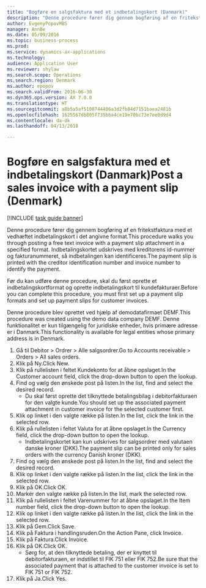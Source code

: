 ```yaml
--- 
title: "Bogføre en salgsfaktura med et indbetalingskort (Danmark)"
description: "Denne procedure fører dig gennem bogføring af en fritekstfaktura med et vedhæftet indbetalingskort i det angivne format."
author: EvgenyPopovMBS
manager: AnnBe
ms.date: 05/09/2016
ms.topic: business-process
ms.prod: 
ms.service: dynamics-ax-applications
ms.technology: 
audience: Application User
ms.reviewer: shylaw
ms.search.scope: Operations
ms.search.region: Denmark
ms.author: epopov
ms.search.validFrom: 2016-06-30
ms.dyn365.ops.version: AX 7.0.0
ms.translationtype: HT
ms.sourcegitcommit: a8b5a5af5108744406a3d2fb84d7151baea2481b
ms.openlocfilehash: 1625567db805f735bba4ce19e70bc73e7ee0d9d4
ms.contentlocale: da-dk
ms.lasthandoff: 04/13/2018

---
```

# <a name="post-a-sales-invoice-with-a-payment-slip-denmark"></a><span data-ttu-id="f902b-103">Bogføre en salgsfaktura med et indbetalingskort (Danmark)</span><span class="sxs-lookup"><span data-stu-id="f902b-103">Post a sales invoice with a payment slip (Denmark)</span></span>

[!INCLUDE [task guide banner](../../includes/task-guide-banner.md)]

<span data-ttu-id="f902b-104">Denne procedure fører dig gennem bogføring af en fritekstfaktura med et vedhæftet indbetalingskort i det angivne format.</span><span class="sxs-lookup"><span data-stu-id="f902b-104">This procedure walks you through posting a free text invoice with a payment slip attachment in a specified format.</span></span> <span data-ttu-id="f902b-105">Indbetalingskortet udskrives med kreditorens id-nummer og fakturanummeret, så indbetalingen kan identificeres.</span><span class="sxs-lookup"><span data-stu-id="f902b-105">The payment slip is printed with the creditor identification number and invoice number to identify the payment.</span></span>

<span data-ttu-id="f902b-106">Før du kan udføre denne procedure, skal du først oprette et indbetalingskortformat og oprette indbetalingskort til kundefakturaer.</span><span class="sxs-lookup"><span data-stu-id="f902b-106">Before you can complete this procedure, you must first set up a payment slip formats and set up payment slips for customer invoices.</span></span> 

<span data-ttu-id="f902b-107">Denne procedure blev oprettet ved hjælp af demodatafirmaet DEMF.</span><span class="sxs-lookup"><span data-stu-id="f902b-107">This procedure was created using the demo data company DEMF.</span></span> <span data-ttu-id="f902b-108">Denne funktionalitet er kun tilgængelig for juridiske enheder, hvis primære adresse er i Danmark.</span><span class="sxs-lookup"><span data-stu-id="f902b-108">This functionality is available for legal entities whose primary address is in Denmark.</span></span>

1. <span data-ttu-id="f902b-109">Gå til Debitor > Ordrer > Alle salgsordrer.</span><span class="sxs-lookup"><span data-stu-id="f902b-109">Go to Accounts receivable > Orders > All sales orders.</span></span>
2. <span data-ttu-id="f902b-110">Klik på Ny.</span><span class="sxs-lookup"><span data-stu-id="f902b-110">Click New.</span></span>
3. <span data-ttu-id="f902b-111">Klik på rullelisten i feltet Kundekonto for at åbne opslaget.</span><span class="sxs-lookup"><span data-stu-id="f902b-111">In the Customer account field, click the drop-down button to open the lookup.</span></span>
4. <span data-ttu-id="f902b-112">Find og vælg den ønskede post på listen.</span><span class="sxs-lookup"><span data-stu-id="f902b-112">In the list, find and select the desired record.</span></span>
    * <span data-ttu-id="f902b-113">Du skal først oprette det tilknyttede betalingsbilag i debitorfakturaen for den valgte kunde.</span><span class="sxs-lookup"><span data-stu-id="f902b-113">You should set up the associated payment attachment in customer invoice for the selected customer first.</span></span>  
5. <span data-ttu-id="f902b-114">Klik op linket i den valgte række på listen.</span><span class="sxs-lookup"><span data-stu-id="f902b-114">In the list, click the link in the selected row.</span></span>
6. <span data-ttu-id="f902b-115">Klik på rullelisten i feltet Valuta for at åbne opslaget.</span><span class="sxs-lookup"><span data-stu-id="f902b-115">In the Currency field, click the drop-down button to open the lookup.</span></span>
    * <span data-ttu-id="f902b-116">Indbetalingskortet kan kun udskrives for salgsordrer med valutaen danske kroner (DKK).</span><span class="sxs-lookup"><span data-stu-id="f902b-116">The payment slip can be printed only for sales orders with the currency Danish kroner (DKK).</span></span>  
7. <span data-ttu-id="f902b-117">Find og vælg den ønskede post på listen.</span><span class="sxs-lookup"><span data-stu-id="f902b-117">In the list, find and select the desired record.</span></span>
8. <span data-ttu-id="f902b-118">Klik op linket i den valgte række på listen.</span><span class="sxs-lookup"><span data-stu-id="f902b-118">In the list, click the link in the selected row.</span></span>
9. <span data-ttu-id="f902b-119">Klik på OK.</span><span class="sxs-lookup"><span data-stu-id="f902b-119">Click OK.</span></span>
10. <span data-ttu-id="f902b-120">Markér den valgte række på listen.</span><span class="sxs-lookup"><span data-stu-id="f902b-120">In the list, mark the selected row.</span></span>
11. <span data-ttu-id="f902b-121">Klik på rullelisten i feltet Varenummer for at åbne opslaget.</span><span class="sxs-lookup"><span data-stu-id="f902b-121">In the Item number field, click the drop-down button to open the lookup.</span></span>
12. <span data-ttu-id="f902b-122">Klik op linket i den valgte række på listen.</span><span class="sxs-lookup"><span data-stu-id="f902b-122">In the list, click the link in the selected row.</span></span>
13. <span data-ttu-id="f902b-123">Klik på Gem.</span><span class="sxs-lookup"><span data-stu-id="f902b-123">Click Save.</span></span>
14. <span data-ttu-id="f902b-124">Klik på Faktura i handlingsruden.</span><span class="sxs-lookup"><span data-stu-id="f902b-124">On the Action Pane, click Invoice.</span></span>
15. <span data-ttu-id="f902b-125">Klik på Faktura.</span><span class="sxs-lookup"><span data-stu-id="f902b-125">Click Invoice.</span></span>
16. <span data-ttu-id="f902b-126">Klik på OK.</span><span class="sxs-lookup"><span data-stu-id="f902b-126">Click OK.</span></span>
    * <span data-ttu-id="f902b-127">Sørg for, at den tilknyttede betaling, der er knyttet til debitorfakturaen, er indstillet til FIK 751 eller FIK 752.</span><span class="sxs-lookup"><span data-stu-id="f902b-127">Be sure that the associated payment that is attached to the customer invoice is set to FIK 751 or FIK 752.</span></span>  
17. <span data-ttu-id="f902b-128">Klik på Ja.</span><span class="sxs-lookup"><span data-stu-id="f902b-128">Click Yes.</span></span>


